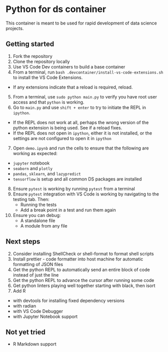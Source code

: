 <!-- markdownlint-disable MD029 -->

# Python for ds container

This container is meant to be used for rapid development of data science projects.

## Getting started

1. Fork the repository
2. Clone the repository locally
3. Use VS Code Dev containers to build a base container
4. From a terminal, run `bash .devcontainer/install-vs-code-extensions.sh` to install the VS Code Extensions.

- If any extensions indicate that a reload is required, reload.

5. From a terminal, use `sudo python main.py` to verify you have root user access and that `python` is working.
6. Go to `main.py` and use `shift + enter` to try to initiate the REPL in `ipython`.

- If the REPL does not work at all, perhaps the wrong version of the python extension is being used. See if a reload fixes.
- If the REPL does not open in `ipython`, either it is not installed, or the settings are not configured to open it in `ipython`

7. Open `demo.ipynb` and run the cells to ensure that the following are working as expected:

- `jupyter` notebook
- `seaborn` and `plotly`
- `pandas`, `sklearn`, and `lazypredict`
- `tensorflow`
  is setup and all common DS packages are installed
  
8. Ensure `pytest` is working by running `pytest` from a terminal
9. Ensure `pytest` integration with VS Code is working by navigating to the testing tab. Then:
    - Running the tests
    - Add a break point in a test and run them again
10. Ensure you can debug:
    - A standalone file
    - A module from any file  

## Next steps

2. Consider installing ShellCheck or shell-format to format shell scripts
3. Install prettier - code formatter into host machine for automatic formatting of JSON files
4. Get the python REPL to automatically send an entire block of code instead of just the line
5. Get the python REPL to advance the cursor after running some code
6. Get python linters playing well together starting with black, then isort
7. Add R

- with devtools for installing fixed dependency versions
- with radian
- with VS Code Debugger
- with Jupyter Notebook support

## Not yet tried

- R Markdown support
